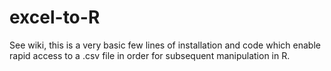 # excel-to-R

See wiki, this is a very basic few lines of installation and code which enable rapid access to a .csv file in order for subsequent manipulation in R. 
